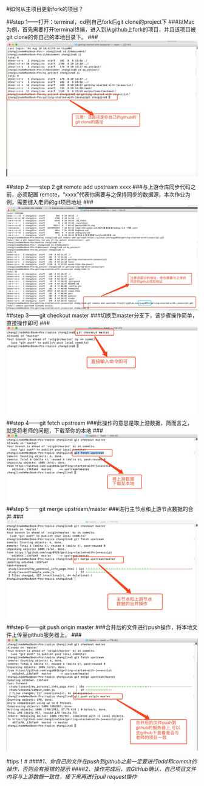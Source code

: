 #如何从主项目更新fork的项目？


##step 1——打开：terminal，cd到自己fork后git clone的project下
###以Mac为例，首先需要打开terminal终端，进入到从github上fork的项目，并且该项目被git clone的你自己的本地目录下。
###![Image text](https://github.com/zhanglinalove/my_post_image/blob/master/WechatIMG186.jpeg)

##step 2——step 2 git remote add upstream xxxx
###与上游仓库同步代码之前，必须配置 remote，“xxxx”代表你需要与之保持同步的数据源，本次作业为例，需要键入老师的git项目地址
###![Image text](https://github.com/zhanglinalove/my_post_image/blob/master/WechatIMG187.jpeg)
##step 3——git checkout master
###切换至master分支下，该步骤操作简单，直接操作即可
###![Image text](https://github.com/zhanglinalove/my_post_image/blob/master/WechatIMG188.jpeg)
##step 4——git fetch upstream
###此操作的意思是取上游数据，简而言之，就是将老师的问题，下载至你的本地
###![Image text](https://github.com/zhanglinalove/my_post_image/blob/master/WechatIMG189.jpeg)
##step 5——git merge upstream/master
###进行主节点和上游节点数据的合并
###![Image text](https://github.com/zhanglinalove/my_post_image/blob/master/WechatIMG190.jpeg)
##step 6——git push origin master
###合并后的文件进行push操作，将本地文件上传至github服务器上。
###![Image text](https://github.com/zhanglinalove/my_post_image/blob/master/WechatIMG191.jpeg)


#tips！#
####*1、你自己的文件在push到github之前一定要进行add和commit的操作，否则会有报错的提示*
####*2、操作完成后，去GitHub确认，自己项目文件内容与上游数据一致性，接下来再进行pull request操作*
